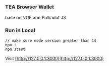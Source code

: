 ### TEA Browser Wallet
base on VUE and Polkadot JS

### Run in Local
```
// make sure node version greater than 14
npm i
npm start

```
Visit [http://127.0.0.1:3000](http://127.0.0.1:3000)